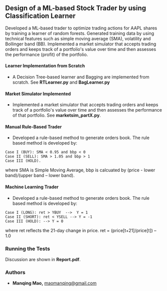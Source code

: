 ## Design of a ML-based Stock Trader by using Classification Learner

Developed a ML-based trader to optimize trading actions for AAPL shares by training a learner of random forests. Generated training data by using technical features such as simple moving average (SMA), volatility and Bollinger band (BB). Implemented a market simulator that accepts trading orders and keeps track of a portfolio's value over time and then assesses the performance (profit) of the portfolio.


#### Learner Implementation from Scratch

* A Decision Tree-based learner and Bagging are implemented from scratch. See **RTLearner.py** and **BagLearner.py**

#### Market Simulator Implemented

* Implemented a market simulator that accepts trading orders and keeps track of a portfolio's value over time and then assesses the performance of that portfolio. See **marketsim_partX.py**.

#### Manual Rule-Based Trader

* Developed a rule-based method to generate orders book. The rule based method is developed by:
```
Case I (BUY): SMA < 0.95 and bbp < 0
Case II (SELL): SMA > 1.05 and bbp > 1
Case III (HOLD).
```
where SMA is Simple Moving Average, bbp is calcuated by (price - lower band)/(upper band – lower band).

#### Machine Learning Trader

* Developed a rule-based method to generate orders book. The rule based method is developed by:
```
Case I (LONG): ret > YBUY  -->  Y = 1
Case II (SHORT): ret < YSELL --> Y = -1
Case III (HOLD): --> Y = 0
```
where ret reflects the 21-day change in price. ret = (price[t+21]/price[t]) – 1.0

### Running the Tests
Discussion are shown in **Report.pdf**.

### Authors
* **Manqing Mao,** maomanqing@gmail.com

<!-- See also the list of [contributors](https://github.com/your/project/contributors) who participated in this project. -->
